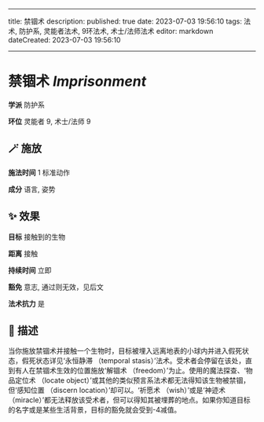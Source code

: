 
---
title: 禁锢术
description: 
published: true
date: 2023-07-03 19:56:10
tags: 法术, 防护系, 灵能者法术, 9环法术, 术士/法师法术
editor: markdown
dateCreated: 2023-07-03 19:56:10

---

# **禁锢术** *Imprisonment*

**学派** 防护系 

**环位** 灵能者 9, 术士/法师 9

## 🪄 施放

**施法时间** 1 标准动作

**成分** 语言, 姿势

## ✨ 效果 

**目标** 接触到的生物 

**距离** 接触  

**持续时间** 立即 

**豁免** 意志, 通过则无效，见后文

**法术抗力** 是

## 📖 描述

当你施放禁锢术并接触一个生物时，目标被埋入远离地表的小球内并进入假死状态，假死状态详见‘永恒静滞 （temporal stasis）’法术。受术者会停留在该处，直到有人在禁锢术生效的位置施放‘解锢术 （freedom）’为止。使用的魔法探查、‘物品定位术 （locate object）’或其他的类似预言系法术都无法得知该生物被禁锢，但‘感知位置 （discern location）’却可以。‘祈愿术 （wish）’或是‘神迹术 （miracle）’都无法释放该受术者，但可以得知其被埋葬的地点。如果你知道目标的名字或是某些生活背景，目标的豁免就会受到-4减值。
    